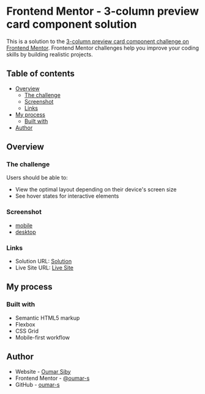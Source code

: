 # Frontend Mentor - 3-column preview card component solution

This is a solution to the [3-column preview card component challenge on Frontend Mentor](https://www.frontendmentor.io/challenges/3column-preview-card-component-pH92eAR2-). Frontend Mentor challenges help you improve your coding skills by building realistic projects. 

## Table of contents

- [Overview](#overview)
  - [The challenge](#the-challenge)
  - [Screenshot](#screenshot)
  - [Links](#links)
- [My process](#my-process)
  - [Built with](#built-with)
- [Author](#author)

## Overview

### The challenge

Users should be able to:

- View the optimal layout depending on their device's screen size
- See hover states for interactive elements

### Screenshot

- [mobile](images/solution-mobile.pdf)
- [desktop](images/solution-desktop.pdf)


### Links

- Solution URL: [Solution](https://your-solution-url.com)
- Live Site URL: [Live Site](https://oumar-s.github.io/3-column-preview-card-component-main/)

## My process

### Built with

- Semantic HTML5 markup
- Flexbox
- CSS Grid
- Mobile-first workflow

## Author

- Website - [Oumar Siby](https://oumar-s.github.io)
- Frontend Mentor - [@oumar-s](https://www.frontendmentor.io/profile/oumar-s)
- GitHub - [oumar-s](https://github.com/oumar-s)
